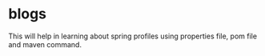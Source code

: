 # blogs
This will help in learning about spring profiles using properties file, pom file and maven command.
